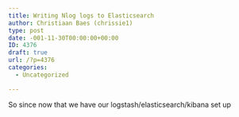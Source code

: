 ```yaml
---
title: Writing Nlog logs to Elasticsearch
author: Christiaan Baes (chrissie1)
type: post
date: -001-11-30T00:00:00+00:00
ID: 4376
draft: true
url: /?p=4376
categories:
  - Uncategorized

---
```

So since now that we have our logstash/elasticsearch/kibana set up